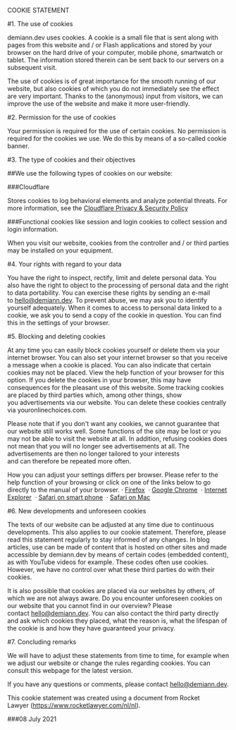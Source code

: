COOKIE STATEMENT

#1. The use of cookies

demiann.dev uses cookies. A cookie is a small file that is sent along with pages from this website and / or Flash applications and stored by your browser on the hard drive of your computer, mobile phone, smartwatch or tablet. The information stored therein can be sent back to our servers on a subsequent visit.

The use of cookies is of great importance for the smooth running of our website, but also cookies of which you do not immediately see the effect are very important. Thanks to the (anonymous) input from visitors, we can improve the use of the website and make it more user-friendly.

#2. Permission for the use of cookies

Your permission is required for the use of certain cookies. No permission is required for the cookies we use. We do this by means of a so-called cookie banner.

#3. The type of cookies and their objectives

##We use the following types of cookies on our website:

###Cloudflare

Stores cookies to log behavioral elements and analyze potential threats. For more information, see the <a href="https://www.cloudflare.com/privacypolicy/">Cloudflare Privacy & Security Policy</a>

###Functional cookies
like session and login cookies to collect session and login information.

When you visit our website, cookies from the controller and / or third parties may be installed on your equipment.

#4. Your rights with regard to your data

You have the right to inspect, rectify, limit and delete personal data. You also have the right to object to the processing of personal data and the right to data portability. You can exercise these rights by sending an e-mail to hello@demiann.dev. To prevent abuse, we may ask you to identify yourself adequately. When it comes to access to personal data linked to a cookie, we ask you to send a copy of the cookie in question. You can find this in the settings of your browser.

#5. Blocking and deleting cookies

At any time you can easily block cookies yourself or delete them via your internet browser. You can also set your internet browser so that you receive a message when a cookie is placed. You can also indicate that certain cookies may not be placed. View the help function of your browser for this option. If you delete the cookies in your browser, this may have consequences for the pleasant use of this website. Some tracking cookies are placed by third parties which, among other things, show you advertisements via our website. You can delete these cookies centrally via youronlinechoices.com.

Please note that if you don't want any cookies, we cannot guarantee that our website still works well. Some functions of the site may be lost or you may not be able to visit the website at all. In addition, refusing cookies does not mean that you will no longer see advertisements at all. The advertisements are then no longer tailored to your interests and can therefore be repeated more often.

How you can adjust your settings differs per browser. Please refer to the help function of your browsing or click on one of the links below to go directly to the manual of your browser.
· <a href="https://support.mozilla.org/en-US/kb/clear-cookies-and-site-data-firefox">Firefox</a> 
· <a href="https://support.google.com/chrome/answer/95647?co=GENIE.Platform=Desktop&hl=en">Google Chrome</a> 
· <a href="https://support.microsoft.com/en-gb/kb/278835">Internet Explorer</a> 
· <a href="https://support.apple.com/en-en/HT201265">Safari on smart phone</a> 
· <a href="https://support.apple.com/en-gb/guide/safari/sfri11471/mac">Safari on Mac</a>

#6. New developments and unforeseen cookies

The texts of our website can be adjusted at any time due to continuous developments. This also applies to our cookie statement. Therefore, please read this statement regularly to stay informed of any changes. In blog articles, use can be made of content that is hosted on other sites and made accessible by demiann.dev by means of certain codes (embedded content), as with YouTube videos for example. These codes often use cookies. However, we have no control over what these third parties do with their cookies.

It is also possible that cookies are placed via our websites by others, of which we are not always aware. Do you encounter unforeseen cookies on our website that you cannot find in our overview? Please contact hello@demiann.dev. You can also contact the third party directly and ask which cookies they placed, what the reason is, what the lifespan of the cookie is and how they have guaranteed your privacy.

#7. Concluding remarks

We will have to adjust these statements from time to time, for example when we adjust our website or change the rules regarding cookies. You can consult this webpage for the latest version.

If you have any questions or comments, please contact hello@demiann.dev.

This cookie statement was created using a document from Rocket Lawyer (https://www.rocketlawyer.com/nl/nl).

###08 July 2021
